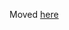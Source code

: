 Moved [here](https://bids-website.readthedocs.io/en/latest/getting_started/tutorials/conversion/mri.html)
